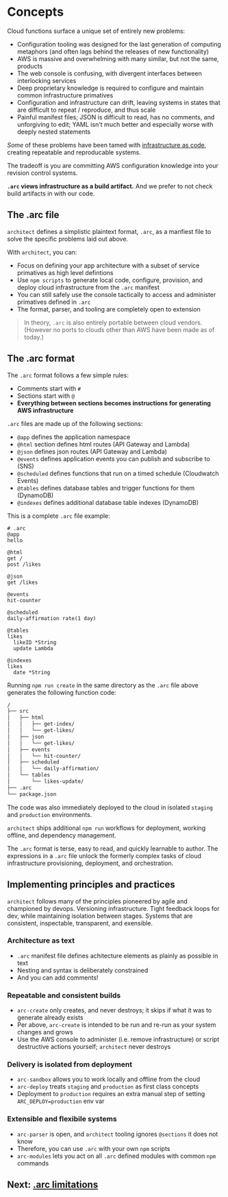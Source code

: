 # Concepts

Cloud functions surface a unique set of entirely new problems:

- Configuration tooling was designed for the last generation of computing metaphors (and often lags behind the releases of new functionality)
- AWS is massive and overwhelming with many similar, but not the same, products
- The web console is confusing, with divergent interfaces between interlocking services
- Deep proprietary knowledge is required to configure and maintain common infrastructure primatives
- Configuration and infrastructure can drift, leaving systems in states that are difficult to repeat / reproduce, and thus scale
- Painful manifest files; JSON is difficult to read, has no comments, and unforgiving to edit; YAML isn't much better and especially worse with deeply nested statements

_Some_ of these problems have been tamed with [infrastructure as code](https://en.wikipedia.org/wiki/Infrastructure_as_Code), creating repeatable and reproducable systems.

The tradeoff is you are committing AWS configuration knowledge into your revision control systems.

**`.arc` views infrastructure as a build artifact.** And we prefer to not check build artifacts in with our code.

## The .arc file

`architect` defines a simplistic plaintext format, `.arc`, as a manfiest file to solve the specific problems laid out above.

With `architect`, you can:

- Focus on defining your app architecture with a subset of service primatives as high level defintions
- Use `npm scripts` to  generate local code, configure, provision, and deploy cloud infrastructure from the `.arc` manifest
- You can still safely use the console tactically to access and administer primatives defined in `.arc`
- The format, parser, and tooling are completely open to extension

> In theory, `.arc` is also entirely portable between cloud vendors. (However no ports to clouds other than AWS have been made as of today.)

## The .arc format

The `.arc` format follows a few simple rules:

- Comments start with `#`
- Sections start with `@`
- **Everything between sections becomes instructions for generating AWS infrastructure**

`.arc` files are made up of the following sections: 

- `@app` defines the application namespace
- `@html` section defines html routes (API Gateway and Lambda)
- `@json`  defines json routes (API Gateway and Lambda)
- `@events` defines application events you can publish and subscribe to (SNS)
- `@scheduled` defines functions that run on a timed schedule (Cloudwatch Events)
- `@tables` defines database tables and trigger functions for them (DynamoDB)
- `@indexes` defines additional database table indexes (DynamoDB)

This is a complete `.arc` file example: 

```arc
# .arc
@app
hello

@html
get /
post /likes

@json
get /likes

@events
hit-counter

@scheduled
daily-affirmation rate(1 day)

@tables
likes
  likeID *String
  update Lambda

@indexes
likes
  date *String
```

Running `npm run create` in the same directory as the `.arc` file above generates the following function code:

```bash
/
├── src
│   ├── html
│   │   ├── get-index/
│   │   └── get-likes/
│   ├── json
│   │   └── get-likes/
│   ├── events
│   │   └── hit-counter/
│   ├── scheduled
│   │   └── daily-affirmation/
│   └── tables
│       └── likes-update/
├── .arc
└── package.json
```

The code was also immediately deployed to the cloud in isolated `staging` and `production` environments.

`architect` ships additional `npm run` workflows for deployment, working offline, and dependency management.

The `.arc` format is terse, easy to read, and quickly learnable to author. The expressions in a `.arc` file unlock the formerly complex tasks of cloud infrastructure provisioning, deployment, and orchestration.

## Implementing principles and practices

`architect` follows many of the principles pioneered by agile and championed by devops. Versioning infrastructure. Tight feedback loops for dev, while maintaining isolation between stages. Systems that are consistent, inspectable, transparent, and exensible. 

### Architecture as text

- `.arc` manifest file defines achitecture elements as plainly as possible in text
- Nesting and syntax is deliberately constrained
- And you can add comments!

### Repeatable and consistent builds

- `arc-create` only creates, and never destroys; it skips if what it was to generate already exists
- Per above, `arc-create` is intended to be run and re-run as your system changes and grows
- Use the AWS console to administer (i.e. remove infrastructure) or script destructive actions yourself; `architect` never destroys

### Delivery is isolated from deployment

- `arc-sandbox` allows you to work locally and offline from the cloud 
- `arc-deploy` treats `staging` and `production` as first class concepts
- Deployment to `production` requires an extra manual step of setting `ARC_DEPLOY=production` env var

### Extensible and flexibile systems

- `arc-parser` is open, and `architect` tooling ignores `@sections` it does not know
- Therefore, you can use `.arc` with your own `npm` scripts
- `arc-modules` lets you act on all `.arc` defined modules with common `npm` commands

## Next: [.arc limitations](/intro/limits)
